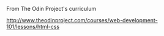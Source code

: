 From The Odin Project's curriculum

http://www.theodinproject.com/courses/web-development-101/lessons/html-css
